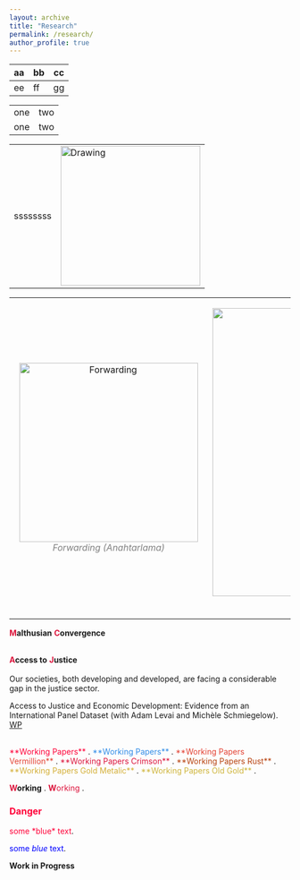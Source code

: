 ```yaml
---
layout: archive
title: "Research"
permalink: /research/
author_profile: true
---
```


aa|bb|cc
--|--|--
ee|ff|gg 

<div style="border: 0px solid black">
    <table border="0">
        <tr>
            <td>one</td>
            <td>two</td>
        </tr>
        <tr>
            <td>one</td>
            <td>two</td>
        </tr>
    </table>
</div>



<table border="0"><tr>
<td> ssssssss </td>
<td> <img src="Nordic_trails.jpg" alt="Drawing" style="width: 250px;"/> </td>
</tr></table>


<table><tr>
<td> 
  <p align="center" style="padding: 10px">
    <img alt="Forwarding" src="images/IMG_20201012_183152_(2).jpg" width="320">
    <br>
    <em style="color: grey">Forwarding (Anahtarlama)</em>
  </p> 
</td>
<td> 
  <p align="center">
    <img alt="Routing" src="images/IMG_20201012_183158_(2).jpg" width="515">
    <br>
    <em style="color: grey">Routing (yönlendirme)</em>
  </p> 
</td>
</tr></table>


<span style="color:#dc143c"> **M**</span>**althusian** <span style="color:#dc143c"> **C**</span>**onvergence** 
<br/>
<br/>

<span style="color:#dc143c"> **A**</span>**ccess to** <span style="color:#dc143c"> **J**</span>**ustice** 
<br/>
<br/>
Our societies, both developing and developed, are facing a considerable gap in the justice sector. 

Access to Justice and Economic Development: Evidence from an International Panel Dataset (with Adam Levai and Michèle Schmiegelow).
<br/>
[WP](https://ideas.repec.org/p/ctl/louvir/2019009.html)



<br/>
<span style="color:#ff0038"> **Working Papers** </span>.
<span style="color:#318ce7"> **Working Papers** </span>.
<span style="color:#e34234"> **Working Papers Vermillion** </span>.
<span style="color:#dc143c"> **Working Papers Crimson** </span>.
<span style="color:#b7410e"> **Working Papers Rust** </span>.
<span style="color:#d4af37"> **Working Papers Gold Metalic** </span>.
<span style="color:#cfb53b"> **Working Papers Old Gold** </span>.

<span style="color:#dc143c"> **W**</span>**orking** .
<span style="color:#dc143c"> **W**orking</span> .


<h3 style="color:#ff0038">Danger</h3>
<span style="color:#ff0038">some *blue* text</span>.

<span style="color:blue">some *blue* text</span>.


**Work in Progress**

